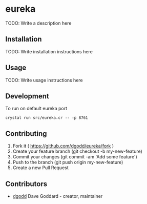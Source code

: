 # eureka

TODO: Write a description here

## Installation


TODO: Write installation instructions here


## Usage



TODO: Write usage instructions here

## Development

To run on default eureka port
```
crystal run src/eureka.cr -- -p 8761
```


## Contributing

1. Fork it ( https://github.com/dgodd/eureka/fork )
2. Create your feature branch (git checkout -b my-new-feature)
3. Commit your changes (git commit -am 'Add some feature')
4. Push to the branch (git push origin my-new-feature)
5. Create a new Pull Request

## Contributors

- [dgodd](https://github.com/dgodd) Dave Goddard - creator, maintainer
